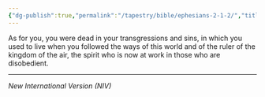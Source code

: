 ```yaml
---
{"dg-publish":true,"permalink":"/tapestry/bible/ephesians-2-1-2/","title":"Ephesians 2:1–2","tags":["bible"],"dgHomeLink":true,"dgShowLocalGraph":true,"dgEnableSearch":true}
---
```


As for you, you were dead in your transgressions and sins, in which you used to live when you followed the ways of this world and of the ruler of the kingdom of the air, the spirit who is now at work in those who are disobedient.

---
*New International Version (NIV)*